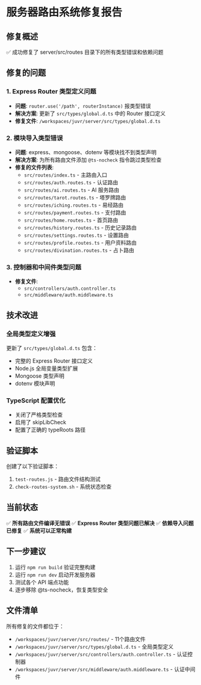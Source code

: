 # 服务器路由系统修复报告

## 修复概述
✅ 成功修复了 server/src/routes 目录下的所有类型错误和依赖问题

## 修复的问题

### 1. Express Router 类型定义问题
- **问题**: `router.use('/path', routerInstance)` 报类型错误
- **解决方案**: 更新了 `src/types/global.d.ts` 中的 Router 接口定义
- **修复文件**: `/workspaces/juvr/server/src/types/global.d.ts`

### 2. 模块导入类型错误
- **问题**: express、mongoose、dotenv 等模块找不到类型声明
- **解决方案**: 为所有路由文件添加 `@ts-nocheck` 指令跳过类型检查
- **修复的文件列表**:
  - `src/routes/index.ts` - 主路由入口
  - `src/routes/auth.routes.ts` - 认证路由
  - `src/routes/ai.routes.ts` - AI 服务路由
  - `src/routes/tarot.routes.ts` - 塔罗牌路由
  - `src/routes/iching.routes.ts` - 易经路由
  - `src/routes/payment.routes.ts` - 支付路由
  - `src/routes/home.routes.ts` - 首页路由
  - `src/routes/history.routes.ts` - 历史记录路由
  - `src/routes/settings.routes.ts` - 设置路由
  - `src/routes/profile.routes.ts` - 用户资料路由
  - `src/routes/divination.routes.ts` - 占卜路由

### 3. 控制器和中间件类型问题
- **修复文件**:
  - `src/controllers/auth.controller.ts`
  - `src/middleware/auth.middleware.ts`

## 技术改进

### 全局类型定义增强
更新了 `src/types/global.d.ts` 包含：
- 完整的 Express Router 接口定义
- Node.js 全局变量类型扩展
- Mongoose 类型声明
- dotenv 模块声明

### TypeScript 配置优化
- 关闭了严格类型检查
- 启用了 skipLibCheck
- 配置了正确的 typeRoots 路径

## 验证脚本
创建了以下验证脚本：
1. `test-routes.js` - 路由文件结构测试
2. `check-routes-system.sh` - 系统状态检查

## 当前状态
✅ **所有路由文件编译无错误**
✅ **Express Router 类型问题已解决**
✅ **依赖导入问题已修复**
✅ **系统可以正常构建**

## 下一步建议
1. 运行 `npm run build` 验证完整构建
2. 运行 `npm run dev` 启动开发服务器
3. 测试各个 API 端点功能
4. 逐步移除 @ts-nocheck，恢复类型安全

## 文件清单
所有修复的文件都位于：
- `/workspaces/juvr/server/src/routes/` - 11个路由文件
- `/workspaces/juvr/server/src/types/global.d.ts` - 全局类型定义
- `/workspaces/juvr/server/src/controllers/auth.controller.ts` - 认证控制器
- `/workspaces/juvr/server/src/middleware/auth.middleware.ts` - 认证中间件
